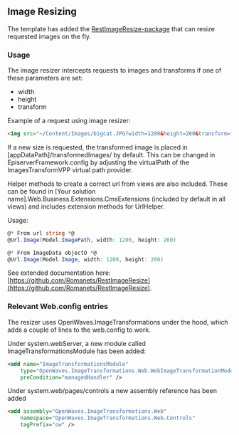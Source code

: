 ## Image Resizing

The template has added the [RestImageResize-package](https://www.nuget.org/packages/RestImageResize.EPiServer/1.1.1/) that can resize requested images on the fly.

### Usage

The image resizer intercepts requests to images and transforms if one of these parameters are set:

- width
- height
- transform

Example of a request using image resizer:

```html
<img src="~/Content/Images/bigcat.JPG?width=1200&height=260&transform=fill" />
```

If a new size is requested, the transformed image is placed in [appDataPath]/transformedImages/ by default. This can be changed in EpiserverFramework.config by adjusting the virtualPath of the ImagesTransformVPP virtual path provider.

Helper methods to create a correct url from views are also included. These can be found in [Your solution name].Web.Business.Extensions.CmsExtensions (included by default in all views) and includes extension methods for UrlHelper.

Usage:

```csharp
@* From url string *@
@Url.Image(Model.ImagePath, width: 1200, height: 260)

@* From ImageData objectO *@
@Url.Image(Model.Image, width: 1200, height: 260)
```



See extended documentation here: [https://github.com/Romanets/RestImageResize](https://github.com/Romanets/RestImageResize).

### Relevant Web.config entries
The resizer uses OpenWaves.ImageTransformations under the hood, which adds a couple of lines to the web.config to work.

Under system.webServer, a new module called ImageTransformationsModule has been added:

```xml
<add name="ImageTransformationsModule" 
    type="OpenWaves.ImageTransformations.Web.WebImageTransformationModule, OpenWaves.ImageTransformations.Web" 
    preCondition="managedHandler" />
```

Under system.web/pages/controls a new assembly reference has been added

```xml
<add assembly="OpenWaves.ImageTransformations.Web" 
    namespace="OpenWaves.ImageTransformations.Web.Controls" 
    tagPrefix="ow" />
```


